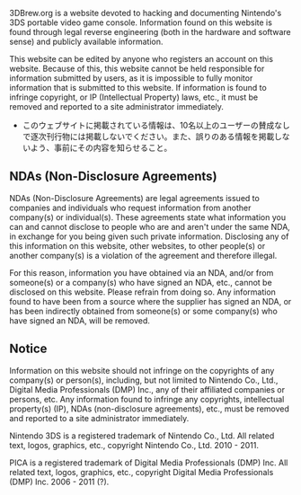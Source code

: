 3DBrew.org is a website devoted to hacking and documenting Nintendo's
3DS portable video game console. Information found on this website is
found through legal reverse engineering (both in the hardware and
software sense) and publicly available information.

This website can be edited by anyone who registers an account on this
website. Because of this, this website cannot be held responsible for
information submitted by users, as it is impossible to fully monitor
information that is submitted to this website. If information is found
to infringe copyright, or IP (Intellectual Property) laws, etc., it must
be removed and reported to a site administrator immediately.

- このウェブサイトに掲載されている情報は、10名以上のユーザーの賛成なしで逐次刊行物には掲載しないでください。また、誤りのある情報を掲載しないよう、事前にその内容を知らせること。

## NDAs (Non-Disclosure Agreements)

NDAs (Non-Disclosure Agreements) are legal agreements issued to
companies and individuals who request information from another
company(s) or individual(s). These agreements state what information you
can and cannot disclose to people who are and aren't under the same NDA,
in exchange for you being given such private information. Disclosing any
of this information on this website, other websites, to other people(s)
or another company(s) is a violation of the agreement and therefore
illegal.

For this reason, information you have obtained via an NDA, and/or from
someone(s) or a company(s) who have signed an NDA, etc., cannot be
disclosed on this website. Please refrain from doing so. Any information
found to have been from a source where the supplier has signed an NDA,
or has been indirectly obtained from someone(s) or some company(s) who
have signed an NDA, will be removed.

## Notice

Information on this website should not infringe on the copyrights of any
company(s) or person(s), including, but not limited to Nintendo Co.,
Ltd., Digital Media Professionals (DMP) Inc., any of their affiliated
companies or persons, etc. Any information found to infringe any
copyrights, intellectual property(s) (IP), NDAs (non-disclosure
agreements), etc., must be removed and reported to a site administrator
immediately.

Nintendo 3DS is a registered trademark of Nintendo Co., Ltd. All related
text, logos, graphics, etc., copyright Nintendo Co., Ltd. 2010 - 2011.

PICA is a registered trademark of Digital Media Professionals (DMP) Inc.
All related text, logos, graphics, etc., copyright Digital Media
Professionals (DMP) Inc. 2006 - 2011 (?).